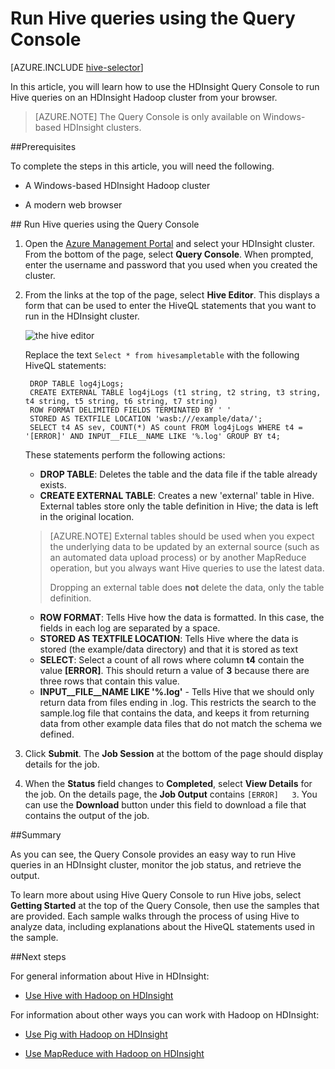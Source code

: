 <properties
   pageTitle="Use Hadoop Hive on the Query Console in HDInsight | Windows Azure"
   description="Learn how to use the web-based Query Console to run Hive queries on an HDInsight Hadoop cluster from your browser."
   services="hdinsight"
   documentationCenter=""
   authors="Blackmist"
   manager="paulettm"
   editor="cgronlun"
	tags="azure-portal"/>

<tags
	ms.service="hdinsight"
	ms.date="10/09/2015"
	wacn.date=""/>

# Run Hive queries using the Query Console

[AZURE.INCLUDE [hive-selector](../includes/hdinsight-selector-use-hive.md)]

In this article, you will learn how to use the HDInsight Query Console to run Hive queries on an HDInsight Hadoop cluster from your browser.

> [AZURE.NOTE] The Query Console is only available on Windows-based HDInsight clusters.


##<a id="prereq"></a>Prerequisites

To complete the steps in this article, you will need the following.

* A Windows-based HDInsight Hadoop cluster

* A modern web browser

##<a id="run"></a> Run Hive queries using the Query Console

1. Open the <a href="https://manage.windowsazure.cn" target="_blank">Azure Management Portal</a> and select your HDInsight cluster. From the bottom of the page, select **Query Console**. When prompted, enter the username and password that you used when you created the cluster.

2. From the links at the top of the page, select **Hive Editor**. This displays a form that can be used to enter the HiveQL statements that you want to run in the HDInsight cluster.

	![the hive editor](./media/hdinsight-hadoop-use-hive-query-console/queryconsole.png)

	Replace the text `Select * from hivesampletable` with the following HiveQL statements:

        DROP TABLE log4jLogs;
        CREATE EXTERNAL TABLE log4jLogs (t1 string, t2 string, t3 string, t4 string, t5 string, t6 string, t7 string)
        ROW FORMAT DELIMITED FIELDS TERMINATED BY ' '
        STORED AS TEXTFILE LOCATION 'wasb:///example/data/';
        SELECT t4 AS sev, COUNT(*) AS count FROM log4jLogs WHERE t4 = '[ERROR]' AND INPUT__FILE__NAME LIKE '%.log' GROUP BY t4;

    These statements perform the following actions:

    * **DROP TABLE**: Deletes the table and the data file if the table already exists.
    * **CREATE EXTERNAL TABLE**: Creates a new 'external' table in Hive. External tables store only the table definition in Hive; the data is left in the original location.

    > [AZURE.NOTE] External tables should be used when you expect the underlying data to be updated by an external source (such as an automated data upload process) or by another MapReduce operation, but you always want Hive queries to use the latest data.
    >
    > Dropping an external table does **not** delete the data, only the table definition.

    * **ROW FORMAT**: Tells Hive how the data is formatted. In this case, the fields in each log are separated by a space.
    * **STORED AS TEXTFILE LOCATION**: Tells Hive where the data is stored (the example/data directory) and that it is stored as text
    * **SELECT**: Select a count of all rows where column **t4** contain the value **[ERROR]**. This should return a value of **3** because there are three rows that contain this value.
    * **INPUT__FILE__NAME LIKE '%.log'** - Tells Hive that we should only return data from files ending in .log. This restricts the search to the sample.log file that contains the data, and keeps it from returning data from other example data files that do not match the schema we defined.

2. Click **Submit**. The **Job Session** at the bottom of the page should display details for the job.

3. When the **Status** field changes to **Completed**, select **View Details** for the job. On the details page, the **Job Output** contains `[ERROR]	3`. You can use the **Download** button under this field to download a file that contains the output of the job.


##<a id="summary"></a>Summary

As you can see, the Query Console provides an easy way to run Hive queries in an HDInsight cluster, monitor the job status, and retrieve the output.

To learn more about using Hive Query Console to run Hive jobs, select **Getting Started** at the top of the Query Console, then use the samples that are provided. Each sample walks through the process of using Hive to analyze data, including explanations about the HiveQL statements used in the sample.

##<a id="nextsteps"></a>Next steps

For general information about Hive in HDInsight:

* [Use Hive with Hadoop on HDInsight](/documentation/articles/hdinsight-use-hive)

For information about other ways you can work with Hadoop on HDInsight:

* [Use Pig with Hadoop on HDInsight](/documentation/articles/hdinsight-use-pig)

* [Use MapReduce with Hadoop on HDInsight](/documentation/articles/hdinsight-use-mapreduce)

[1]: /documentation/articles/hdinsight-hadoop-visual-studio-tools-get-started

[hdinsight-sdk-documentation]: http://msdnstage.redmond.corp.microsoft.com/zh-cn/library/dn479185.aspx

[azure-purchase-options]: /pricing/overview/
[azure-member-offers]: /pricing/member-offers/
[azure-trial]: /pricing/1rmb-trial/

[apache-tez]: http://tez.apache.org
[apache-hive]: http://hive.apache.org/
[apache-log4j]: http://en.wikipedia.org/wiki/Log4j
[hive-on-tez-wiki]: https://cwiki.apache.org/confluence/display/Hive/Hive+on+Tez
[import-to-excel]: /documentation/articles/hdinsight-connect-excel-power-query/


[hdinsight-use-oozie]: /documentation/articles/hdinsight-use-oozie
[hdinsight-analyze-flight-data]: /documentation/articles/hdinsight-analyze-flight-delay-data



[hdinsight-storage]: /documentation/articles/hdinsight-use-blob-storage

[hdinsight-provision]: /documentation/articles/hdinsight-provision-clusters
[hdinsight-submit-jobs]: /documentation/articles/hdinsight-submit-hadoop-jobs-programmatically
[hdinsight-upload-data]: /documentation/articles/hdinsight-upload-data
[hdinsight-get-started]: /documentation/articles/hdinsight-get-started

[Powershell-install-configure]: /documentation/articles/install-configure-powershell
[powershell-here-strings]: http://technet.microsoft.com/zh-cn/library/ee692792.aspx

[image-hdi-hive-powershell]: ./media/hdinsight-use-hive/HDI.HIVE.PowerShell.png
[img-hdi-hive-powershell-output]: ./media/hdinsight-use-hive/HDI.Hive.PowerShell.Output.png
[image-hdi-hive-architecture]: ./media/hdinsight-use-hive/HDI.Hive.Architecture.png
